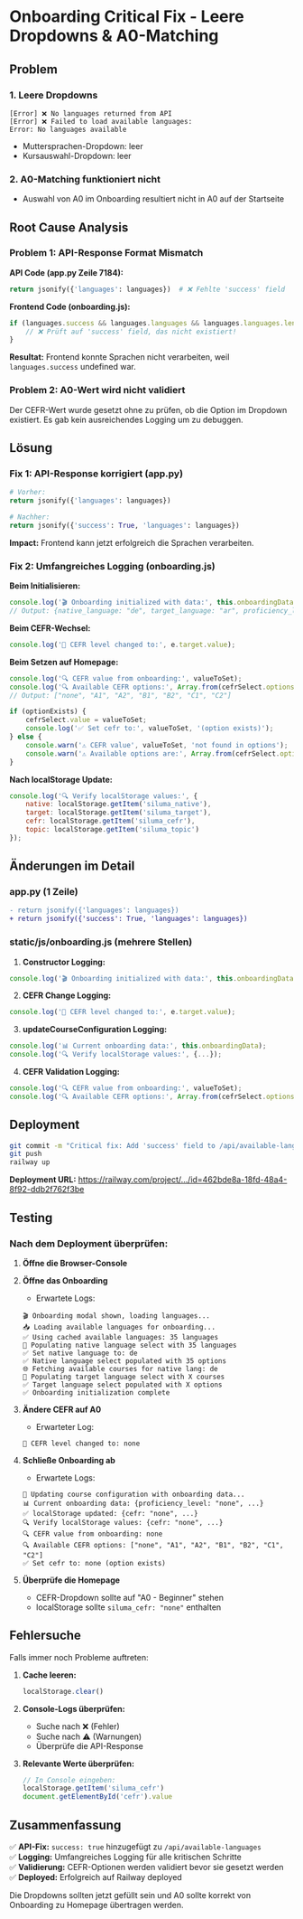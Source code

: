 # Onboarding Critical Fix - Leere Dropdowns & A0-Matching

## Problem

### 1. Leere Dropdowns
```
[Error] ❌ No languages returned from API
[Error] ❌ Failed to load available languages:
Error: No languages available
```
- Muttersprachen-Dropdown: leer
- Kursauswahl-Dropdown: leer

### 2. A0-Matching funktioniert nicht
- Auswahl von A0 im Onboarding resultiert nicht in A0 auf der Startseite

## Root Cause Analysis

### Problem 1: API-Response Format Mismatch

**API Code (app.py Zeile 7184):**
```python
return jsonify({'languages': languages})  # ❌ Fehlte 'success' field
```

**Frontend Code (onboarding.js):**
```javascript
if (languages.success && languages.languages && languages.languages.length > 0) {
    // ❌ Prüft auf 'success' field, das nicht existiert!
}
```

**Resultat:** Frontend konnte Sprachen nicht verarbeiten, weil `languages.success` undefined war.

### Problem 2: A0-Wert wird nicht validiert

Der CEFR-Wert wurde gesetzt ohne zu prüfen, ob die Option im Dropdown existiert. Es gab kein ausreichendes Logging um zu debuggen.

## Lösung

### Fix 1: API-Response korrigiert (app.py)

```python
# Vorher:
return jsonify({'languages': languages})

# Nachher:
return jsonify({'success': True, 'languages': languages})
```

**Impact:** Frontend kann jetzt erfolgreich die Sprachen verarbeiten.

### Fix 2: Umfangreiches Logging (onboarding.js)

**Beim Initialisieren:**
```javascript
console.log('🎬 Onboarding initialized with data:', this.onboardingData);
// Output: {native_language: "de", target_language: "ar", proficiency_level: "none", ...}
```

**Beim CEFR-Wechsel:**
```javascript
console.log('📝 CEFR level changed to:', e.target.value);
```

**Beim Setzen auf Homepage:**
```javascript
console.log('🔍 CEFR value from onboarding:', valueToSet);
console.log('🔍 Available CEFR options:', Array.from(cefrSelect.options).map(o => o.value));
// Output: ["none", "A1", "A2", "B1", "B2", "C1", "C2"]

if (optionExists) {
    cefrSelect.value = valueToSet;
    console.log('✅ Set cefr to:', valueToSet, '(option exists)');
} else {
    console.warn('⚠️ CEFR value', valueToSet, 'not found in options');
    console.warn('⚠️ Available options are:', Array.from(cefrSelect.options).map(o => `${o.value}="${o.text}"`).join(', '));
}
```

**Nach localStorage Update:**
```javascript
console.log('🔍 Verify localStorage values:', {
    native: localStorage.getItem('siluma_native'),
    target: localStorage.getItem('siluma_target'),
    cefr: localStorage.getItem('siluma_cefr'),
    topic: localStorage.getItem('siluma_topic')
});
```

## Änderungen im Detail

### app.py (1 Zeile)
```diff
- return jsonify({'languages': languages})
+ return jsonify({'success': True, 'languages': languages})
```

### static/js/onboarding.js (mehrere Stellen)

1. **Constructor Logging:**
```javascript
console.log('🎬 Onboarding initialized with data:', this.onboardingData);
```

2. **CEFR Change Logging:**
```javascript
console.log('📝 CEFR level changed to:', e.target.value);
```

3. **updateCourseConfiguration Logging:**
```javascript
console.log('📊 Current onboarding data:', this.onboardingData);
console.log('🔍 Verify localStorage values:', {...});
```

4. **CEFR Validation Logging:**
```javascript
console.log('🔍 CEFR value from onboarding:', valueToSet);
console.log('🔍 Available CEFR options:', Array.from(cefrSelect.options).map(o => o.value));
```

## Deployment

```bash
git commit -m "Critical fix: Add 'success' field to /api/available-languages, enhance A0 CEFR logging and validation"
git push
railway up
```

**Deployment URL:** https://railway.com/project/.../id=462bde8a-18fd-48a4-8f92-ddb2f762f3be

## Testing

### Nach dem Deployment überprüfen:

1. **Öffne die Browser-Console**

2. **Öffne das Onboarding**
   - Erwartete Logs:
   ```
   🎬 Onboarding modal shown, loading languages...
   📥 Loading available languages for onboarding...
   ✅ Using cached available languages: 35 languages
   📝 Populating native language select with 35 languages
   ✅ Set native language to: de
   ✅ Native language select populated with 35 options
   🌐 Fetching available courses for native lang: de
   📝 Populating target language select with X courses
   ✅ Target language select populated with X options
   ✅ Onboarding initialization complete
   ```

3. **Ändere CEFR auf A0**
   - Erwarteter Log:
   ```
   📝 CEFR level changed to: none
   ```

4. **Schließe Onboarding ab**
   - Erwartete Logs:
   ```
   🔧 Updating course configuration with onboarding data...
   📊 Current onboarding data: {proficiency_level: "none", ...}
   ✅ localStorage updated: {cefr: "none", ...}
   🔍 Verify localStorage values: {cefr: "none", ...}
   🔍 CEFR value from onboarding: none
   🔍 Available CEFR options: ["none", "A1", "A2", "B1", "B2", "C1", "C2"]
   ✅ Set cefr to: none (option exists)
   ```

5. **Überprüfe die Homepage**
   - CEFR-Dropdown sollte auf "A0 - Beginner" stehen
   - localStorage sollte `siluma_cefr: "none"` enthalten

## Fehlersuche

Falls immer noch Probleme auftreten:

1. **Cache leeren:**
   ```javascript
   localStorage.clear()
   ```

2. **Console-Logs überprüfen:**
   - Suche nach ❌ (Fehler)
   - Suche nach ⚠️ (Warnungen)
   - Überprüfe die API-Response

3. **Relevante Werte überprüfen:**
   ```javascript
   // In Console eingeben:
   localStorage.getItem('siluma_cefr')
   document.getElementById('cefr').value
   ```

## Zusammenfassung

✅ **API-Fix:** `success: true` hinzugefügt zu `/api/available-languages`  
✅ **Logging:** Umfangreiches Logging für alle kritischen Schritte  
✅ **Validierung:** CEFR-Optionen werden validiert bevor sie gesetzt werden  
✅ **Deployed:** Erfolgreich auf Railway deployed

Die Dropdowns sollten jetzt gefüllt sein und A0 sollte korrekt von Onboarding zu Homepage übertragen werden.

